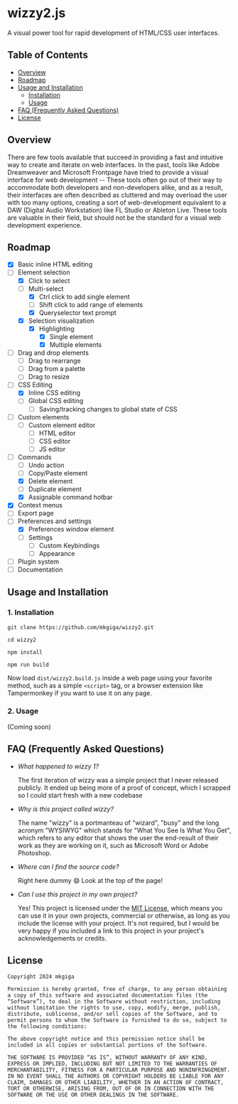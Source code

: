 # wizzy2.js

A visual power tool for rapid development of HTML/CSS user interfaces.

## Table of Contents

- [Overview](#overview)
- [Roadmap](#roadmap)
- [Usage and Installation](#usage-and-installation)
  - [Installation](#1-installation)
  - [Usage](#2-usage)
- [FAQ (Frequently Asked Questions)](#faq-frequently-asked-questions)
- [License](#license)

## Overview

There are few tools available that succeed in providing a fast and intuitive way to create and iterate on web interfaces. In the past, tools like Adobe Dreamweaver and Microsoft Frontpage have tried to provide a visual interface for web development -- These tools often go out of their way to accommodate both developers and non-developers alike, and as a result, their interfaces are often described as cluttered and may overload the user with too many options, creating a sort of web-development equivalent to a DAW (Digital Audio Workstation) like FL Studio or Ableton Live. These tools are valuable in their field, but should not be the standard for a visual web development experience.

## Roadmap

- [x] Basic inline HTML editing
- [ ] Element selection
  - [x] Click to select
  - [ ] Multi-select
    - [x] Ctrl click to add single element
    - [ ] Shift click to add range of elements
    - [x] Queryselector text prompt
  - [x] Selection visualization
    - [x] Highlighting
      - [x] Single element
      - [x] Multiple elements
- [ ] Drag and drop elements
  - [ ] Drag to rearrange
  - [ ] Drag from a palette
  - [ ] Drag to resize
- [ ] CSS Editing
  - [x] Inline CSS editing
  - [ ] Global CSS editing
    - [ ] Saving/tracking changes to global state of CSS
- [ ] Custom elements
  - [ ] Custom element editor
    - [ ] HTML editor
    - [ ] CSS editor
    - [ ] JS editor
- [ ] Commands
  - [ ] Undo action
  - [ ] Copy/Paste element
  - [x] Delete element
  - [ ] Duplicate element
  - [x] Assignable command hotbar
- [x] Context menus
- [ ] Export page
- [ ] Preferences and settings
  - [x] Preferences window element
  - [ ] Settings
    - [ ] Custom Keybindings
    - [ ] Appearance
- [ ] Plugin system
- [ ] Documentation

## Usage and Installation

### 1. Installation

```
git clone https://github.com/mkgiga/wizzy2.git
```

```
cd wizzy2
```

```
npm install
```

```
npm run build
```

Now load `dist/wizzy2.build.js` inside a web page using your favorite method, such as a simple `<script>` tag, or a browser extension like Tampermonkey if you want to use it on any page.

### 2. Usage

(Coming soon)

## FAQ (Frequently Asked Questions)

- _What happened to wizzy 1?_

  The first iteration of wizzy was a simple project that I never released publicly. It ended up being more of a proof of concept, which I scrapped so I could start fresh with a new codebase

- _Why is this project called wizzy?_

  The name "wizzy" is a portmanteau of "wizard", "busy" and the long acronym "WYSIWYG" which stands for "What You See Is What You Get", which refers to any editor that shows the user the end-result of their work as they are working on it, such as Microsoft Word or Adobe Photoshop.

- _Where can I find the source code?_

  Right here dummy 😄 Look at the top of the page!

- _Can I use this project in my own project?_

  Yes! This project is licensed under the [MIT License](#license), which means you can use it in your own projects, commercial or otherwise, as long as you include the license with your project. It's not required, but I would be very happy if you included a link to this project in your project's acknowledgements or credits.

## License

```
Copyright 2024 mkgiga

Permission is hereby granted, free of charge, to any person obtaining a copy of this software and associated documentation files (the “Software”), to deal in the Software without restriction, including without limitation the rights to use, copy, modify, merge, publish, distribute, sublicense, and/or sell copies of the Software, and to permit persons to whom the Software is furnished to do so, subject to the following conditions:

The above copyright notice and this permission notice shall be included in all copies or substantial portions of the Software.

THE SOFTWARE IS PROVIDED “AS IS”, WITHOUT WARRANTY OF ANY KIND, EXPRESS OR IMPLIED, INCLUDING BUT NOT LIMITED TO THE WARRANTIES OF MERCHANTABILITY, FITNESS FOR A PARTICULAR PURPOSE AND NONINFRINGEMENT. IN NO EVENT SHALL THE AUTHORS OR COPYRIGHT HOLDERS BE LIABLE FOR ANY CLAIM, DAMAGES OR OTHER LIABILITY, WHETHER IN AN ACTION OF CONTRACT, TORT OR OTHERWISE, ARISING FROM, OUT OF OR IN CONNECTION WITH THE SOFTWARE OR THE USE OR OTHER DEALINGS IN THE SOFTWARE.
```
